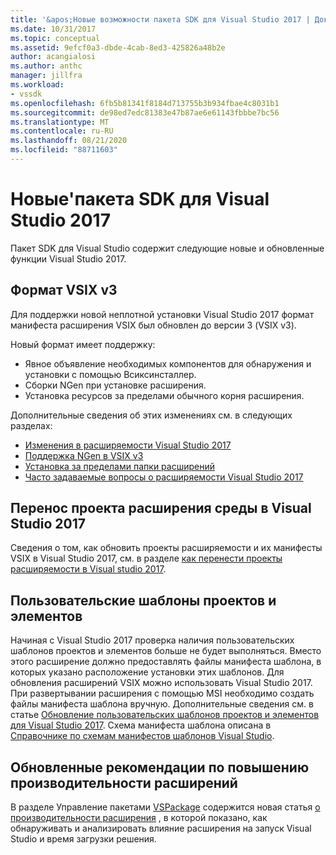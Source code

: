 ```yaml
---
title: '&apos;Новые возможности пакета SDK для Visual Studio 2017 | Документация Майкрософт'
ms.date: 10/31/2017
ms.topic: conceptual
ms.assetid: 9efcf0a3-dbde-4cab-8ed3-425826a48b2e
author: acangialosi
ms.author: anthc
manager: jillfra
ms.workload:
- vssdk
ms.openlocfilehash: 6fb5b81341f8184d713755b3b934fbae4c8031b1
ms.sourcegitcommit: de98ed7edc81383e47b87ae6e61143fbbbe7bc56
ms.translationtype: MT
ms.contentlocale: ru-RU
ms.lasthandoff: 08/21/2020
ms.locfileid: "88711603"
---
```

# <a name="what39s-new-in-the-visual-studio-2017-sdk"></a>Новые&#39;пакета SDK для Visual Studio 2017

Пакет SDK для Visual Studio содержит следующие новые и обновленные функции Visual Studio 2017.

## <a name="vsix-v3-format"></a>Формат VSIX v3

Для поддержки новой неплотной установки Visual Studio 2017 формат манифеста расширения VSIX был обновлен до версии 3 (VSIX v3).

Новый формат имеет поддержку:

* Явное объявление необходимых компонентов для обнаружения и установки с помощью Всиксинсталлер.
* Сборки NGen при установке расширения.
* Установка ресурсов за пределами обычного корня расширения.

Дополнительные сведения об этих изменениях см. в следующих разделах:

* [Изменения в расширяемости Visual Studio 2017](breaking-changes-2017.md)
* [Поддержка NGen в VSIX v3](ngen-support.md)
* [Установка за пределами папки расширений](set-install-root.md)
* [Часто задаваемые вопросы о расширяемости Visual Studio 2017](faq-2017.md)

## <a name="migrate-extensibility-project-to-visual-studio-2017"></a>Перенос проекта расширения среды в Visual Studio 2017

Сведения о том, как обновить проекты расширяемости и их манифесты VSIX в Visual Studio 2017, см. в разделе [как перенести проекты расширяемости в Visual studio 2017](how-to-migrate-extensibility-projects-to-visual-studio-2017.md).

## <a name="custom-project-and-item-templates"></a>Пользовательские шаблоны проектов и элементов

Начиная с Visual Studio 2017 проверка наличия пользовательских шаблонов проектов и элементов больше не будет выполняться. Вместо этого расширение должно предоставлять файлы манифеста шаблона, в которых указано расположение установки этих шаблонов. Для обновления расширений VSIX можно использовать Visual Studio 2017. При развертывании расширения с помощью MSI необходимо создать файлы манифеста шаблона вручную. Дополнительные сведения см. в статье [Обновление пользовательских шаблонов проектов и элементов для Visual Studio 2017](../extensibility/upgrading-custom-project-and-item-templates-for-visual-studio-2017.md). Схема манифеста шаблона описана в [Справочнике по схемам манифестов шаблонов Visual Studio](../extensibility/visual-studio-template-manifest-schema-reference.md).

## <a name="updated-extension-performance-guidelines"></a>Обновленные рекомендации по повышению производительности расширений

В разделе Управление пакетами [VSPackage](managing-vspackages.md) содержится новая статья [о производительности расширения](how-to-diagnose-extension-performance.md) , в которой показано, как обнаруживать и анализировать влияние расширения на запуск Visual Studio и время загрузки решения.
